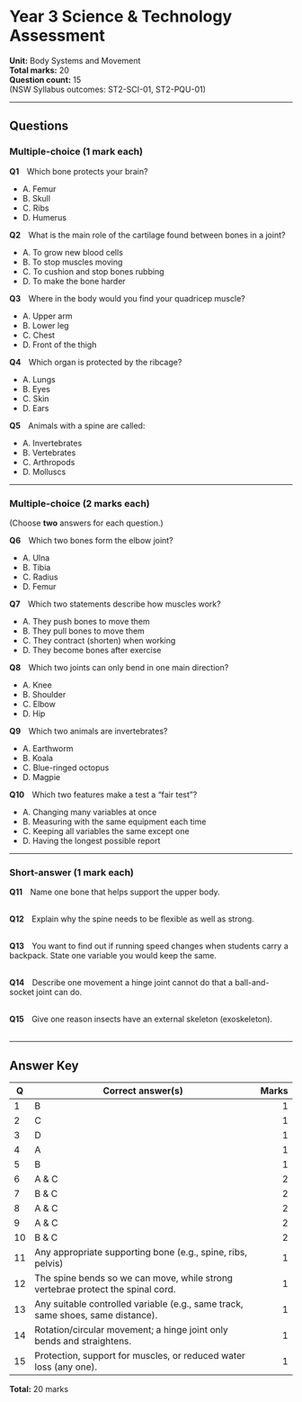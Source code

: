 # Year 3 Science & Technology Assessment  
**Unit:** Body Systems and Movement  
**Total marks:** 20  
**Question count:** 15  
(NSW Syllabus outcomes: ST2-SCI-01, ST2-PQU-01)

---

## Questions

### Multiple-choice (1 mark each)

**Q1** Which bone protects your brain?  
- A. Femur  
- B. Skull  
- C. Ribs  
- D. Humerus  

**Q2** What is the main role of the cartilage found between bones in a joint?  
- A. To grow new blood cells  
- B. To stop muscles moving  
- C. To cushion and stop bones rubbing  
- D. To make the bone harder  

**Q3** Where in the body would you find your quadricep muscle?  
- A. Upper arm  
- B. Lower leg  
- C. Chest  
- D. Front of the thigh  

**Q4** Which organ is protected by the ribcage?  
- A. Lungs  
- B. Eyes  
- C. Skin  
- D. Ears  

**Q5** Animals with a spine are called:  
- A. Invertebrates  
- B. Vertebrates  
- C. Arthropods  
- D. Molluscs  

---

### Multiple-choice (2 marks each)  
(Choose **two** answers for each question.)

**Q6** Which two bones form the elbow joint?  
- A. Ulna  
- B. Tibia  
- C. Radius  
- D. Femur  

**Q7** Which two statements describe how muscles work?  
- A. They push bones to move them  
- B. They pull bones to move them  
- C. They contract (shorten) when working  
- D. They become bones after exercise  

**Q8** Which two joints can only bend in one main direction?  
- A. Knee  
- B. Shoulder  
- C. Elbow  
- D. Hip  

**Q9** Which two animals are invertebrates?  
- A. Earthworm  
- B. Koala  
- C. Blue-ringed octopus  
- D. Magpie  

**Q10** Which two features make a test a “fair test”?  
- A. Changing many variables at once  
- B. Measuring with the same equipment each time  
- C. Keeping all variables the same except one  
- D. Having the longest possible report  

---

### Short-answer (1 mark each)

**Q11** Name one bone that helps support the upper body.  
&nbsp;  

**Q12** Explain why the spine needs to be flexible as well as strong.  
&nbsp;  

**Q13** You want to find out if running speed changes when students carry a backpack. State one variable you would keep the same.  
&nbsp;  

**Q14** Describe one movement a hinge joint cannot do that a ball-and-socket joint can do.  
&nbsp;  

**Q15** Give one reason insects have an external skeleton (exoskeleton).  
&nbsp;  

---

## Answer Key

| Q | Correct answer(s) | Marks |
|---|-------------------|------:|
| 1 | B | 1 |
| 2 | C | 1 |
| 3 | D | 1 |
| 4 | A | 1 |
| 5 | B | 1 |
| 6 | A & C | 2 |
| 7 | B & C | 2 |
| 8 | A & C | 2 |
| 9 | A & C | 2 |
|10 | B & C | 2 |
|11 | Any appropriate supporting bone (e.g., spine, ribs, pelvis) | 1 |
|12 | The spine bends so we can move, while strong vertebrae protect the spinal cord. | 1 |
|13 | Any suitable controlled variable (e.g., same track, same shoes, same distance). | 1 |
|14 | Rotation/circular movement; a hinge joint only bends and straightens. | 1 |
|15 | Protection, support for muscles, or reduced water loss (any one). | 1 |

**Total:** 20 marks